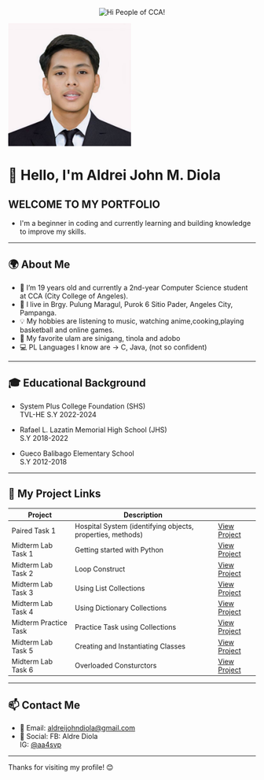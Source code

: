 

<p align="center">
  <img src="https://media.giphy.com/media/JIX9t2j0ZTN9S/giphy.gif" width="250" height="250" alt="Hi People of CCA!" />
  
</p>
<img src="https://raw.githubusercontent.com/aldrei0123456789/drei-portfolio/main/aldreipogi123.jpg" width="250" height="250" alt="Aldrei's Photo" />



# 👋 Hello, I'm Aldrei John M. Diola

## WELCOME TO MY PORTFOLIO
- I'm a beginner in coding and currently learning and building knowledge to improve my skills.

---

## 🌍 About Me
- 👨 I’m 19 years old and currently a 2nd-year Computer Science student at CCA (City College of Angeles).
- 📍 I live in Brgy. Pulung Maragul, Purok 6 Sitio Pader, Angeles City, Pampanga.
- 💡 My hobbies are listening to music, watching anime,cooking,playing basketball and online games.
- 🍗 My favorite ulam are sinigang, tinola and adobo
- 💻 PL Languages I know are -> C, Java, (not so confident)

---

## 🎓 Educational Background
- System Plus College Foundation (SHS)  
  TVL-HE S.Y 2022-2024

- Rafael L. Lazatin Memorial High School (JHS)  
  S.Y 2018-2022

- Gueco Balibago Elementary School  
  S.Y 2012-2018

---

## 🔗 My Project Links

| Project | Description |  |
|--------|-------------|------|
|  Paired Task 1 | Hospital System (identifying objects, properties, methods)| [View Project](https://docs.google.com/document/d/1Iv5juzgOnSnWPtUKXsm6dzUyEwGK6pWSPgYK-DxyNak/edit?usp=sharing) |
|  Midterm Lab Task 1 | Getting started with Python | [View Project](https://docs.google.com/document/d/1LS78SPUOt-AV93bW8QklJ0BfVAWgqzLjT8DXdEmrcEo/edit?usp=drivesdk) |  
|  Midterm Lab Task 2 | Loop Construct | [View Project](https://docs.google.com/document/d/1JtXzwtWSZebzVtSDbs1RZKKKxP7ZrVd6NaNkqe_bnYk/edit?usp=drivesdk) |
|  Midterm Lab Task 3 | Using List Collections  | [View Project](https://docs.google.com/document/d/1_v14GNlo1xiZ4VDYxF9PzTHbjvGQiup21b96G4fJzF8/edit?usp=drivesdk) |
|  Midterm Lab Task 4 | Using Dictionary Collections  | [View Project](https://docs.google.com/document/d/1E9ivtLHJ8GELthYoGqfYHlwsysW6HYvnwtD7iODNUI0/edit?usp=drivesdk) |
|  Midterm Practice Task | Practice Task using Collections | [View Project](https://drive.google.com/file/d/1MJyz-ToghNVmMq5woEpYEypSyxRP-v7K/view?usp=classroom_web&authuser=0) |
|  Midterm Lab Task 5 | Creating and Instantiating Classes | [View Project](https://docs.google.com/document/d/1L81i5qEwGh4aWL3TJ3GUbcHSnBBEXTYNDenyd5Q5LLc/edit?usp=drivesdk) |
| Midterm Lab Task 6 | Overloaded Consturctors | [View Project](https://docs.google.com/document/d/1O4GMVlWUZj_xm4Yi-rkxziHTJyt5v09v95b3eRRLyYY/edit?usp=drivesdk) |

---
## 📫 Contact Me

- 📧 Email: aldreijohndiola@gmail.com  
- 💬 Social: FB: Aldre Diola  
  IG: [@aa4svp](https://instagram.com/aa4svp)

---

Thanks for visiting my profile! 😊
